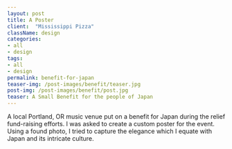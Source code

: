 ```yaml
---
layout: post
title: A Poster
client:  "Mississippi Pizza"
className: design
categories: 
- all
- design
tags:
- all
- design
permalink: benefit-for-japan
teaser-img: /post-images/benefit/teaser.jpg
post-img: /post-images/benefit/post.jpg
teaser: A Small Benefit for the people of Japan
---
```

A local Portland, OR music venue put on a benefit for Japan during the relief fund-raising efforts. I was asked to create a custom poster for the event. Using a found photo, I tried to capture the elegance which I equate with Japan and its intricate culture.